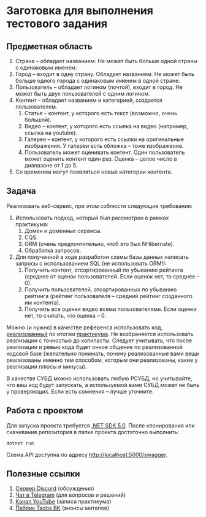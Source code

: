 Заготовка для выполнения тестового задания
==========================================

Предметная область
------------------

1. Страна – обладает названием. Не может быть больше одной страны с одинаковым именем.
2. Город – входит в одну страну. Обладает названием. Не может быть больше одного города с одинаковым именем в одной стране.
3. Пользователь – обладает логином (почтой), входит в город. Не может быть двух пользователей с одним логином.
4. Контент – обладает названием и категорией, создается пользователем.
    1. Статья – контент, у которого есть текст (возможно, очень большой).
    2. Видео – контент, у которого есть ссылка на видео (например, ссылка на youtube).
    3. Галерея – контент, у которого есть ссылки на оригинальные изображения. У галереи есть обложка – тоже изображение.
    4.	Пользователь может оценивать контент. Один пользователь может оценить контент один раз. Оценка – целое число в диапазоне от 1 до 5.
6.	Со временем могут появляться новые категории контента.


Задача
------

Реализовать веб-сервис, при этом соблюсти следующие требования:

1. Использовать подход, который был рассмотрен в рамках практикума:
    1. Домен и доменные сервисы.
    2. CQS.
    3. ORM (очень предпочтительно, чтоб это был NHibernate).
    4. Обработка запросов.
2. Для полученной в ходе разработки схемы базы данных написать запросы с использованием SQL (не использовать ORM!):
    1. Получить контент, отсортированный по убыванию рейтинга (среднее от оценок пользователей. Если оценок нет, то среднее – 0).
    2. Получить пользователей, отсортированных по убыванию рейтинга (рейтинг пользователя – средний рейтинг созданного им контента).
    3. Получить все оценки видео всеми пользователями. Если оценки нет, то считать, что оценка – 0.

Можно (и нужно) в качестве референса использовать код, [реализованный](https://github.com/TadosCompany/TadosDevSchool-Pets) по итогам [практикума](https://www.youtube.com/watch?v=ftuYimvt3lI&list=PLbL3X-OQd8EJLEszyaYbDqxc9FFYRjqz2&index=1). Не возбраняется использовать реализации с точностью до копипасты. Следует учитывать, что после реализации и ревью кода будет очное общение по реализованной кодовой базе (желательно понимать, почему реализованные вами вещи реализованы именно тем способом, которым они реализованы, какие у реализации плюсы и минусы).

В качестве СУБД можно использовать любую РСУБД, но учитывайте, что ваш код будут запускать, а используемой вами СУБД может не быть у проверяющих. Если есть сомнения – лучше уточните.

Работа с проектом
-----------------

Для запуска проекта требуется [.NET SDK 5.0](https://dotnet.microsoft.com/download/dotnet/5.0).
После клонирования или скачивания репозитория в папке проекта достаточно выполнить:

```dotnet run```

Схема API доступна по адресу [http://localhost:5000/swagger](http://localhost:5000/swagger).

Полезные ссылки
---------------

1. [Сервер Discord](https://discord.gg/PHCHV5n) (обсуждения)
2. [Чат в Telegram](https://t.me/dotnet_prm) (для вопросов и решений)
3. [Канал YouTube](https://www.youtube.com/channel/UCuWxuYKNP1shS3OLKlZwGIw) (записи практикума)
4. [Паблик Tados ВК](https://vk.com/tados_life) (анонсы митапов)